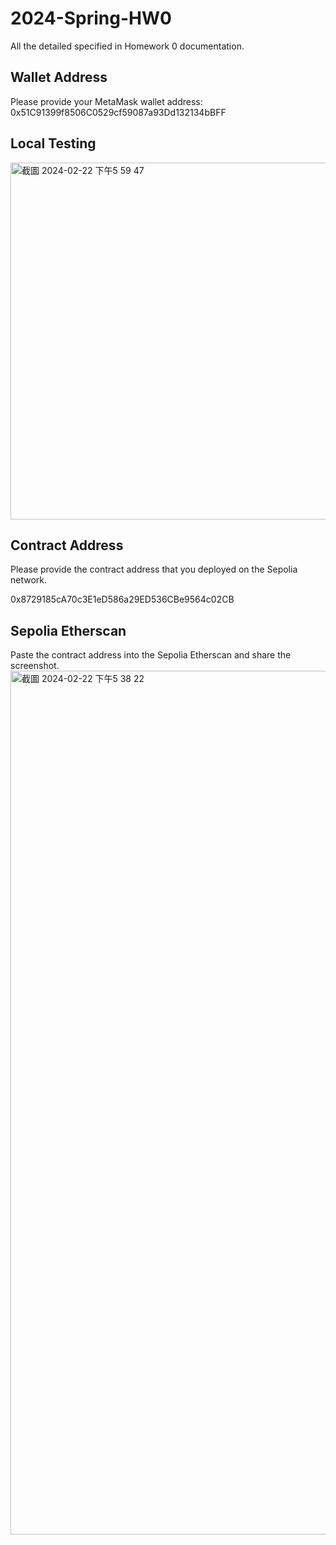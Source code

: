 # 2024-Spring-HW0

All the detailed specified in Homework 0 documentation.

## Wallet Address
Please provide your MetaMask wallet address:
0x51C91399f8506C0529cf59087a93Dd132134bBFF

## Local Testing
<img width="571" alt="截圖 2024-02-22 下午5 59 47" src="https://github.com/MiriamLin/2024-Spring-HW0/assets/79066995/35bc2e24-d9d7-42c0-935e-543df08e23b5">

## Contract Address
Please provide the contract address that you deployed on the Sepolia network.

0x8729185cA70c3E1eD586a29ED536CBe9564c02CB

## Sepolia Etherscan
Paste the contract address into the Sepolia Etherscan and share the screenshot.
<img width="1382" alt="截圖 2024-02-22 下午5 38 22" src="https://github.com/MiriamLin/2024-Spring-HW0/assets/79066995/588b176f-36e6-4a53-94f3-d965a805ca14">

